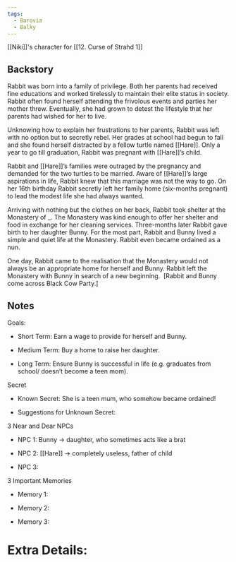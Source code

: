 ```yaml
---
tags:
  - Barovia
  - Balky
---
```

[[Niki]]'s character for [[12. Curse of Strahd 1]]

## Backstory

Rabbit was born into a family of privilege. Both her parents had received fine educations and worked tirelessly to maintain their elite status in society. Rabbit often found herself attending the frivolous events and parties her mother threw. Eventually, she had grown to detest the lifestyle that her parents had wished for her to live. 

Unknowing how to explain her frustrations to her parents, Rabbit was left with no option but to secretly rebel. Her grades at school had begun to fall and she found herself distracted by a fellow turtle named [[Hare]]. Only a year to go till graduation, Rabbit was pregnant with [[Hare]]’s child. 

Rabbit and [[Hare]]’s families were outraged by the pregnancy and demanded for the two turtles to be married. Aware of [[Hare]]’s large aspirations in life, Rabbit knew that this marriage was not the way to go. On her 16th birthday Rabbit secretly left her family home (six-months pregnant) to lead the modest life she had always wanted. 

Arriving with nothing but the clothes on her back, Rabbit took shelter at the Monastery of _. The Monastery was kind enough to offer her shelter and food in exchange for her cleaning services. Three-months later Rabbit gave birth to her daughter Bunny. For the most part, Rabbit and Bunny lived a simple and quiet life at the Monastery. Rabbit even became ordained as a nun. 

One day, Rabbit came to the realisation that the Monastery would not always be an appropriate home for herself and Bunny. Rabbit left the Monastery with Bunny in search of a new beginning.  [Rabbit and Bunny come across Black Cow Party.]

## Notes

Goals:

-   Short Term: Earn a wage to provide for herself and Bunny. 
    
-   Medium Term: Buy a home to raise her daughter. 
    
-   Long Term: Ensure Bunny is successful in life (e.g. graduates from school/ doesn’t become a teen mom). 
    

Secret

-   Known Secret: She is a teen mum, who somehow became ordained! 
    
-   Suggestions for Unknown Secret: 
    

3 Near and Dear NPCs

-   NPC 1: Bunny → daughter, who sometimes acts like a brat
    
-   NPC 2: [[Hare]] → completely useless, father of child
    
-   NPC 3:
    

3 Important Memories

-   Memory 1: 
    
-   Memory 2: 
    
-   Memory 3: 
    

# Extra Details:

  
